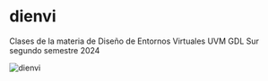 # dienvi
Clases de la materia de Diseño de Entornos Virtuales UVM GDL Sur segundo semestre 2024

![dienvi](https://github.com/user-attachments/assets/c6f30eee-d239-4555-9f95-c1c27d2bc4b6)
